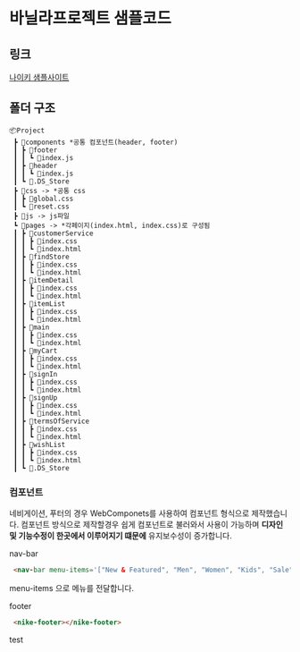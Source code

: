 # 바닐라프로젝트 샘플코드

## 링크
[나이키 샘플사이트](https://seokki2222.github.io/NikeProject/vanilaproject/pages/main/index.html)

## 폴더 구조

```
📦Project
 ┣ 📂components *공통 컴포넌트(header, footer)
 ┃ ┣ 📂footer
 ┃ ┃ ┗ 📜index.js
 ┃ ┣ 📂header
 ┃ ┃ ┗ 📜index.js
 ┃ ┗ 📜.DS_Store
 ┣ 📂css -> *공통 css
 ┃ ┣ 📜global.css
 ┃ ┗ 📜reset.css
 ┣ 📂js -> js파일
 ┗ 📂pages -> *각페이지(index.html, index.css)로 구성됨
 ┃ ┣ 📂customerService
 ┃ ┃ ┣ 📜index.css
 ┃ ┃ ┗ 📜index.html
 ┃ ┣ 📂findStore
 ┃ ┃ ┣ 📜index.css
 ┃ ┃ ┗ 📜index.html
 ┃ ┣ 📂itemDetail
 ┃ ┃ ┣ 📜index.css
 ┃ ┃ ┗ 📜index.html
 ┃ ┣ 📂itemList
 ┃ ┃ ┣ 📜index.css
 ┃ ┃ ┗ 📜index.html
 ┃ ┣ 📂main
 ┃ ┃ ┣ 📜index.css
 ┃ ┃ ┗ 📜index.html
 ┃ ┣ 📂myCart
 ┃ ┃ ┣ 📜index.css
 ┃ ┃ ┗ 📜index.html
 ┃ ┣ 📂signIn
 ┃ ┃ ┣ 📜index.css
 ┃ ┃ ┗ 📜index.html
 ┃ ┣ 📂signUp
 ┃ ┃ ┣ 📜index.css
 ┃ ┃ ┗ 📜index.html
 ┃ ┣ 📂termsOfService
 ┃ ┃ ┣ 📜index.css
 ┃ ┃ ┗ 📜index.html
 ┃ ┣ 📂wishList
 ┃ ┃ ┣ 📜index.css
 ┃ ┃ ┗ 📜index.html
 ┃ ┗ 📜.DS_Store
```

### 컴포넌트
네비게이션, 푸터의 경우 WebComponets를 사용하여 컴포넌트 형식으로 제작했습니다. 컴포넌트 방식으로 제작할경우 쉽게 컴포넌트로 불러와서 사용이 가능하며 **디자인 및 기능수정이 한곳에서 이루어지기 떄문에** 유지보수성이 증가합니다.

nav-bar 
```html
 <nav-bar menu-items='["New & Featured", "Men", "Women", "Kids", "Sale"]'></nav-bar>
```
menu-items 으로 메뉴를 전달합니다.

footer
```html
 <nike-footer></nike-footer>
```

test
